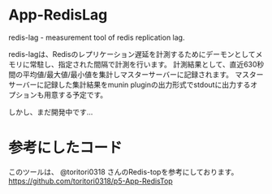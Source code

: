 App-RedisLag
============
redis-lag -  measurement tool of redis replication lag.

redis-lagは、Redisのレプリケーション遅延を計測するためにデーモンとしてメモリに常駐し、指定された間隔で計測を行います。
計測結果として、直近630秒間の平均値/最大値/最小値を集計しマスターサーバーに記録されます。
マスターサーバーに記録した集計結果をmunin pluginの出力形式でstdoutに出力するオプションも用意する予定です。

しかし、まだ開発中です...


参考にしたコード
===============

このツールは、 @toritori0318 さんのRedis-topを参考にしております。
https://github.com/toritori0318/p5-App-RedisTop

